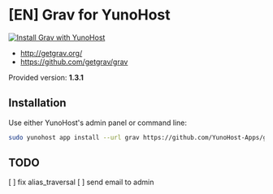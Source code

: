 # [EN] Grav for YunoHost

[![Install Grav with YunoHost](https://install-app.yunohost.org/install-with-yunohost.png)](https://install-app.yunohost.org/?app=grav)

* http://getgrav.org/
* https://github.com/getgrav/grav

Provided version: **1.3.1**

## Installation

Use either YunoHost's admin panel or command line:

```sh
sudo yunohost app install --url grav https://github.com/YunoHost-Apps/grav_ynh
```

## TODO

[ ] fix alias_traversal
[ ] send email to admin